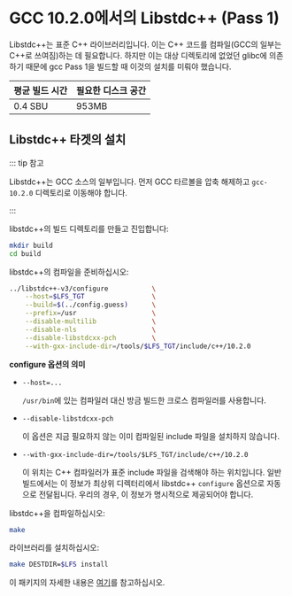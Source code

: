 # GCC 10.2.0에서의 Libstdc++ (Pass 1)

Libstdc++는 표준 C++ 라이브러리입니다. 이는 C++ 코드를 컴파일(GCC의 일부는 C++로 쓰여짐)하는 데 필요합니다. 하지만 이는 대상 디렉토리에 없었던 glibc에 의존하기 때문에 gcc Pass 1을 빌드할 때 이것의 설치를 미뤄야 했습니다.

| 평균 빌드 시간 | 필요한 디스크 공간 |
| --- | --- |
| 0.4 SBU | 953MB |

## Libstdc++ 타겟의 설치

::: tip 참고

Libstdc++는 GCC 소스의 일부입니다. 먼저 GCC 타르볼을 압축 해제하고 `gcc-10.2.0` 디렉토리로 이동해야 합니다.

:::

libstdc++의 빌드 디렉토리를 만들고 진입합니다:

```sh
mkdir build
cd build
```

libstdc++의 컴파일을 준비하십시오:

```sh
../libstdc++-v3/configure           \
    --host=$LFS_TGT                 \
    --build=$(../config.guess)      \
    --prefix=/usr                   \
    --disable-multilib              \
    --disable-nls                   \
    --disable-libstdcxx-pch         \
    --with-gxx-include-dir=/tools/$LFS_TGT/include/c++/10.2.0
```

**configure 옵션의 의미**

* `--host=...`

  `/usr/bin`에 있는 컴파일러 대신 방금 빌드한 크로스 컴파일러를 사용합니다.
* `--disable-libstdcxx-pch`

  이 옵션은 지금 필요하지 않는 이미 컴파일된 include 파일을 설치하지 않습니다.
* `--with-gxx-include-dir=/tools/$LFS_TGT/include/c++/10.2.0`

  이 위치는 C++ 컴파일러가 표준 include 파일을 검색해야 하는 위치입니다. 일반 빌드에서는 이 정보가 최상위 디렉터리에서 libstdc++ `configure` 옵션으로 자동으로 전달됩니다. 우리의 경우, 이 정보가 명시적으로 제공되어야 합니다.

libstdc++을 컴파일하십시오:

```sh
make
```

라이브러리를 설치하십시오:

```sh
make DESTDIR=$LFS install
```

이 패키지의 자세한 내용은 [여기](/8/26.html)를 참고하십시오.